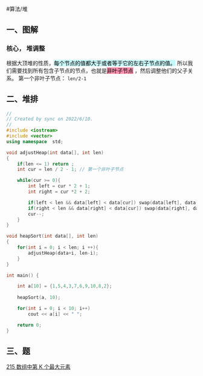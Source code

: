 #算法/堆
## 一、图解

### 核心， 堆调整
根据大顶堆的性质，<mark style="background: #ABF7F7A6;">每个节点的值都大于或者等于它的左右子节点的值。</mark>
所以我们需要找到所有包含子节点的节点，也就是<mark style="background: #FF5582A6;">非叶子节点</mark> ，然后调整他们的父子关系。
第一个非叶子节点： `len/2-1`

## 二、堆排

```cpp
//
// Created by sync on 2022/6/10.
//
#include <iostream>
#include <vector>
using namespace  std;

void adjustHeap(int data[], int len)
{
    if(len <= 1) return ;
    int cur = len / 2 - 1; // 第一个非叶子节点

    while(cur >= 0){
        int left = cur * 2 + 1;
        int right = cur *2 + 2;

        if(left < len && data[left] < data[cur]) swap(data[left], data[cur]);
        if(right < len && data[right] < data[cur]) swap(data[right], data[cur]);
        cur--;
    }
}

void heapSort(int data[], int len)
{
    for(int i = 0; i < len; i ++){
        adjustHeap(data+i, len-i);
    }
}

int main() {

    int a[10] = {1,5,4,3,7,6,9,10,8,2};
    
    heapSort(a, 10);

    for(int i = 0; i < 10; i++)
        cout << a[i] << " ";

    return 0;
}

```

## 三、题
[215 数组中第 K 个最大元素](06%20求职准备/602%20背题/02%20刷题/Medium/215%20数组中第%20K%20个最大元素.md)